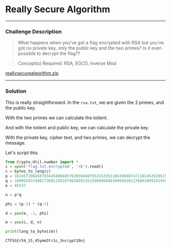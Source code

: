 # Really Secure Algorithm

---

### Challenge Description

> What happens when you've got a flag encrypted with RSA but you've got no private key, only the public key and the two primes? Is it even possible to decrypt the flag??

> Concept(s) Required: RSA, EGCD, Inverse Mod

[reallysecurealgorithm.zip](https://github.com/caprinux/Cyberthon-2021-Training/files/6369177/reallysecurealgorithm.zip)

---

### Solution

This is really straightforward. In the `rsa.txt`, we are given the 2 primes, and the public key.

With the two primes we can calculate the totient. 

And with the totient and public key, we can calculate the private key.

With the private key, cipher text, and two primes, we can decrypt the message.

Let's script this.

```py
from Crypto.Util.number import *
c = open('flag.txt.encrypted', 'rb').read()
c = bytes_to_long(c)
p = 163457106450783445806665763936840795224335118638688747118145262051536966852927178714354472420894161567345798876484431370418160230276680030234659674821189812953137829238466457790011401311065933161137619929619240992208932900359653100522606364930588672146004948494703010403785602523382411941848901725348597907089
q = 169092937488173601150107963609235159099068030966810117600280934194940989117225047356630083642289619557970268922961226770984214401901054922632851546963233694621594948971464931017385316063330450260229563385896256150161969568316042071516610553055735726314300969140360092385383098597756071675521622606699780460681
e = 65537

n = p*q

phi = (p-1) * (q-1)

d = pow(e, -1, phi)

m = pow(c, d, n)

print(long_to_bytes(m))
```

```
CTFSG{r54_15_45ymm3tr1c_3ncrypt10n}
```
